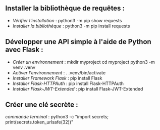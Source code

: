 ## Installer la bibliothèque de requêtes :

- *Vérifier l'installation* : python3 -m pip show requests
- *Installer la bibliothèque* : python3 -m pip install requests

## Développer une API simple à l'aide de Python avec Flask :
- *Créer un environnement* : mkdir myproject
                           cd myproject
                           python3 -m venv .venv
- *Activer l'environnement* : . .venv/bin/activate
- *Installer Framework Flask* : pip install Flask
- *Installer Flask-HTTPAuth* : pip install Flask-HTTPAuth
- *Installer Flask-JWT-Extended* : pip install Flask-JWT-Extended

## Créer une clé secrète :
*commande terminal* : python3 -c "import secrets; print(secrets.token_urlsafe(32))"
